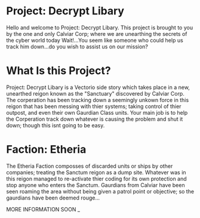 # Project: Decrypt Libary
Hello and welcome to Project: Decrypt Libary. This project is brought to you by the one and only Calviar Corp; where we are unearthing the secrets of the cyber world today
Wait!...You seem like someone who could help us track him down...do you wish to assist us on our mission?

# What Is this Project?
Project: Decrypt Libary is a Vectorio side story which takes place in a new, unearthed reigon known as the "Sanctuary" discovered by Calviar Corp.
The corperation has been tracking down a seemingly unkown force in this reigon that has been messing with thier systems; taking control of thier outpost, and even their own Gaurdian Class units.
Your main job is to help the Corperation track down whatever is causing the problem and shut it down; though this isnt going to be easy.


# Faction: Etheria
The Etheria Faction composses of discarded units or ships by other companies; treating the Sanctum reigon as a dump site. Whatever was in this reigon managed to re-activate thier coding for its own protection and stop anyone who enters the Sanctum.
Gaurdians from Calviar have been seen roaming the area without being given a patrol point or objective; so the gaurdians have been deemed rouge...


MORE INFORMATION SOON _
